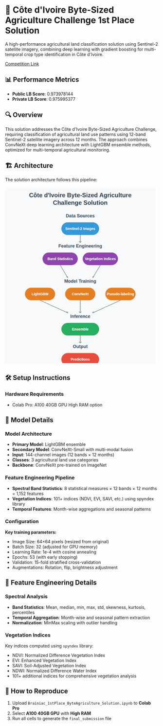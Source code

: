 # 🌾 Côte d'Ivoire Byte-Sized Agriculture Challenge 1st Place Solution

A high-performance agricultural land classification solution using Sentinel-2 satellite imagery, combining deep learning with gradient boosting for multi-temporal crop type identification in Côte d'Ivoire.

[Competition Link](https://zindi.africa/competitions/cote-divoire-byte-sized-agriculture-challenge/leaderboard)
## 📊 Performance Metrics

- **Public LB Score**: 0.973978144  
- **Private LB Score**: 0.975995377

## 🔍 Overview

This solution addresses the Côte d'Ivoire Byte-Sized Agriculture Challenge, requiring classification of agricultural land use patterns using 12-band Sentinel-2 satellite imagery across 12 months. The approach combines ConvNeXt deep learning architecture with LightGBM ensemble methods, optimized for multi-temporal agricultural monitoring.

## 🏗️ Architecture

The solution architecture follows this pipeline:
<p align="center">
  <img src="Byte_Solution.png" alt="Pipeline Overview" width="600"/>
</p>


## 🛠️ Setup Instructions

### Hardware Requirements

- Colab Pro: A100 40GB GPU High RAM option

## 🧠 Model Details

### Model Architecture

- **Primary Model**: LightGBM ensemble  
- **Secondary Model**: ConvNeXt-Small with multi-modal fusion  
- **Input**: 144-channel images (12 bands × 12 months)  
- **Classes**: 3 agricultural land use categories  
- **Backbone**: ConvNeXt pre-trained on ImageNet  

### Feature Engineering Pipeline

- **Spectral Band Statistics**: 8 statistical measures × 12 bands × 12 months = 1,152 features  
- **Vegetation Indices**: 101+ indices (NDVI, EVI, SAVI, etc.) using spyndex library  
- **Temporal Features**: Month-wise aggregations and seasonal patterns  

### Configuration

**Key training parameters:**

- Image Size: 64×64 pixels (resized from original)  
- Batch Size: 32 (adjusted for GPU memory)  
- Learning Rate: 1e-4 with cosine annealing  
- Epochs: 53 (with early stopping)  
- Validation: 15-fold stratified cross-validation  
- Augmentations: Rotation, flip, brightness adjustment  

## 🔬 Feature Engineering Details

### Spectral Analysis

- **Band Statistics**: Mean, median, min, max, std, skewness, kurtosis, percentiles  
- **Temporal Aggregation**: Month-wise and seasonal pattern extraction  
- **Normalization**: MinMax scaling with outlier handling  

### Vegetation Indices

Key indices computed using `spyndex` library:

- NDVI: Normalized Difference Vegetation Index  
- EVI: Enhanced Vegetation Index  
- SAVI: Soil-Adjusted Vegetation Index  
- NDWI: Normalized Difference Water Index  
- 101+ additional indices for comprehensive vegetation analysis  

## 📝 How to Reproduce

1. Upload `Brainiac_1stPlace_ByteAgriculture_Solution.ipynb` to **Colab Pro**  
2. Select **A100 40GB GPU** with **High RAM**  
3. Run all cells to generate the `final_submission` file
